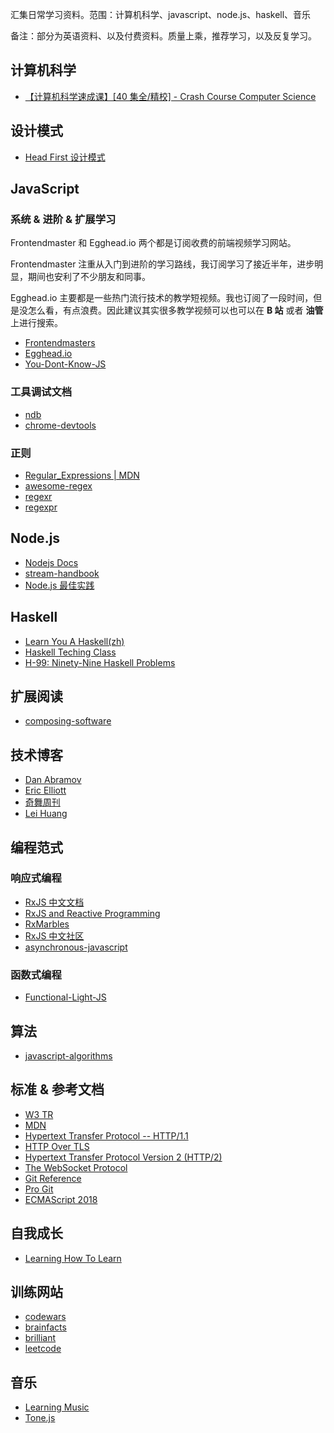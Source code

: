 汇集日常学习资料。范围：计算机科学、javascript、node.js、haskell、音乐

备注：部分为英语资料、以及付费资料。质量上乘，推荐学习，以及反复学习。

## 计算机科学

- [【计算机科学速成课】[40 集全/精校] - Crash Course Computer Science](https://www.bilibili.com/video/av21376839/)

## 设计模式

- [Head First 设计模式](https://www.bilibili.com/video/av38303778)

## JavaScript

### 系统 & 进阶 & 扩展学习

Frontendmaster 和 Egghead.io 两个都是订阅收费的前端视频学习网站。

Frontendmaster 注重从入门到进阶的学习路线，我订阅学习了接近半年，进步明显，期间也安利了不少朋友和同事。

Egghead.io 主要都是一些热门流行技术的教学短视频。我也订阅了一段时间，但是没怎么看，有点浪费。因此建议其实很多教学视频可以也可以在 **B 站** 或者 **油管** 上进行搜索。

- [Frontendmasters](https://frontendmasters.com/courses/)
- [Egghead.io](https://egghead.io/)
- [You-Dont-Know-JS](https://github.com/getify/You-Dont-Know-JS)

### 工具调试文档

- [ndb](https://github.com/GoogleChromeLabs/ndb)
- [chrome-devtools](https://developers.google.com/web/tools/chrome-devtools)

### 正则

- [Regular_Expressions | MDN](https://developer.mozilla.org/zh-CN/docs/Web/JavaScript/Guide/Regular_Expressions)
- [awesome-regex](https://github.com/aloisdg/awesome-regex)
- [regexr](https://regexr.com/)
- [regexpr](https://regexper.com/)

## Node.js

- [Nodejs Docs](https://nodejs.org/dist/latest-v12.x/docs/api/)
- [stream-handbook](https://github.com/substack/stream-handbook)
- [Node.js 最佳实践](https://github.com/goldbergyoni/nodebestpractices/blob/master/README.chinese.md)

## Haskell

- [Learn You A Haskell(zh)](https://github.com/MnO2/learnyouahaskell-zh/blob/develop/zh-cn/resource/resource.md)
- [Haskell Teching Class](https://www.bilibili.com/video/av7513983/)
- [H-99: Ninety-Nine Haskell Problems](https://wiki.haskell.org/H-99:_Ninety-Nine_Haskell_Problems)

## 扩展阅读

- [composing-software](https://medium.com/javascript-scene/composing-software-an-introduction-27b72500d6ea)

## 技术博客

- [Dan Abramov](https://overreacted.io/)
- [Eric Elliott](https://medium.com/@_ericelliott)
- [奇舞周刊](https://weekly.75team.com/)
- [Lei Huang](https://leihuang.dev/)

## 编程范式

### 响应式编程

- [RxJS 中文文档](https://cn.rx.js.org/)
- [RxJS and Reactive Programming](https://reactive.how/)
- [RxMarbles](https://rxmarbles.com/#interval)
- [RxJS 中文社区](https://github.com/RxJS-CN)
- [asynchronous-javascript](https://frontendmasters.com/courses/asynchronous-javascript/)

### 函数式编程

- [Functional-Light-JS](https://github.com/getify/Functional-Light-JS)

## 算法

- [javascript-algorithms](https://github.com/trekhleb/javascript-algorithms/blob/master/README.zh-CN.md)

## 标准 & 参考文档

- [W3 TR](https://www.w3.org/TR/)
- [MDN](https://developer.mozilla.org/en-US/)
- [Hypertext Transfer Protocol -- HTTP/1.1](https://tools.ietf.org/html/rfc2616)
- [HTTP Over TLS](https://tools.ietf.org/html/rfc2818)
- [Hypertext Transfer Protocol Version 2 (HTTP/2)](https://tools.ietf.org/html/rfc7540)
- [The WebSocket Protocol](https://tools.ietf.org/html/rfc6455)
- [Git Reference](https://git-scm.com/docs)
- [Pro Git](https://git-scm.com/book/en/v2)
- [ECMAScript 2018](https://www.ecma-international.org/ecma-262/9.0/index.html#sec-intro)

## 自我成长

- [Learning How To Learn](https://www.coursera.org/learn/learning-how-to-learn/home/week/1)

## 训练网站

- [codewars](https://www.codewars.com/dashboard)
- [brainfacts](http://www.brainfacts.org/)
- [brilliant](https://brilliant.org/courses/?tour=true)
- [leetcode](https://leetcode.com/problemset/all/)

## 音乐

- [Learning Music](https://learningmusic.ableton.com/zh/index.html)
- [Tone.js](https://tonejs.github.io/)